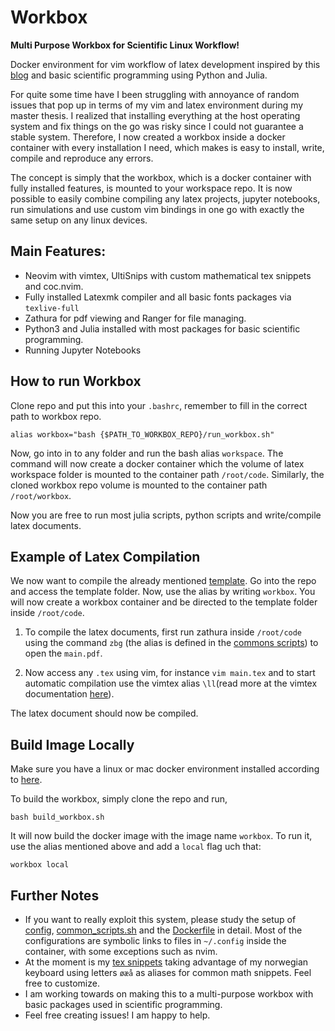 # Workbox
**Multi Purpose Workbox for Scientific Linux Workflow!**

Docker environment for vim workflow of latex development inspired by this [blog](https://castel.dev/post/lecture-notes-1/) and basic scientific programming using Python and Julia.

For quite some time have I been struggling with annoyance of random issues that pop up in terms of my vim and latex environment during my master thesis. I realized that installing everything at the host operating system and fix things on the go was risky since I could not guarantee a stable system. Therefore, I now created a workbox inside a docker container with every installation I need, which makes is easy to install, write, compile and reproduce any errors.

The concept is simply that the workbox, which is a docker container with fully installed features, is mounted to your workspace repo. It is now possible to easily combine compiling any latex projects, jupyter notebooks, run simulations and use custom vim bindings in one go with exactly the same setup on any linux devices. 

## Main Features:
  - Neovim with vimtex, UltiSnips with custom mathematical tex snippets and coc.nvim.  
  - Fully installed Latexmk compiler and all basic fonts packages via `texlive-full`
  - Zathura for pdf viewing and Ranger for file managing. 
  - Python3 and Julia installed with most packages for basic scientific programming.
  - Running Jupyter Notebooks

## How to run Workbox

Clone repo and put this into your `.bashrc`, remember to fill in the correct path to workbox repo.
```
alias workbox="bash {$PATH_TO_WORKBOX_REPO}/run_workbox.sh"
```
Now, go into in to any folder and run the bash alias `workspace`. The command will now create a docker container which the volume of latex workspace folder is mounted to the container path `/root/code`. Similarly, the cloned workbox repo volume is mounted to the container path `/root/workbox`.

Now you are free to run most julia scripts, python scripts and write/compile latex documents.

## Example of Latex Compilation

We now want to compile the already mentioned [template](https://github.com/isakhammer/workbox/tree/master/template). Go into the repo and access the template folder. Now, use the alias by writing `workbox`. You will now create a workbox container and be directed to the template folder inside `/root/code`.

  1) To compile the latex documents, first run zathura inside `/root/code` using the command `zbg` (the alias is defined in the [commons scripts](https://github.com/isakhammer/workbox/blob/master/common_scripts.sh)) to open the `main.pdf`.

  2) Now access any `.tex` using vim, for instance `vim main.tex` and to start automatic compilation use the vimtex alias `\ll`(read more at the vimtex documentation [here](https://github.com/lervag/vimtex)). 

The latex document should now be compiled.


## Build Image Locally
Make sure you have a linux or mac docker environment installed according to [here](https://docs.docker.com/get-docker/).

To build the workbox, simply clone the repo and run,
```
bash build_workbox.sh
```
It will now build the docker image with  the image name `workbox`. To run it, use the alias mentioned above and add a `local` flag uch that: 
```
workbox local
```

## Further Notes
- If you want to really exploit this system, please study the setup of [config](https://github.com/isakhammer/workbox/tree/master/config), [common_scripts.sh](https://github.com/isakhammer/workbox/blob/master/common_scripts.sh) and the [Dockerfile](https://github.com/isakhammer/workbox/blob/master/Dockerfile) in detail. Most of the configurations are symbolic links to files in `~/.config` inside the container, with some exceptions such as nvim.
- At the moment is my [tex snippets](https://github.com/isakhammer/workbox/blob/master/config/nvim/UltiSnips/tex.snippets) taking advantage of my norwegian keyboard using letters `øæå` as aliases for common math snippets. Feel free to customize. 
- I am working towards on making this to a multi-purpose workbox with basic packages used in scientific programming.
- Feel free creating issues! I am happy to help.

  
  
